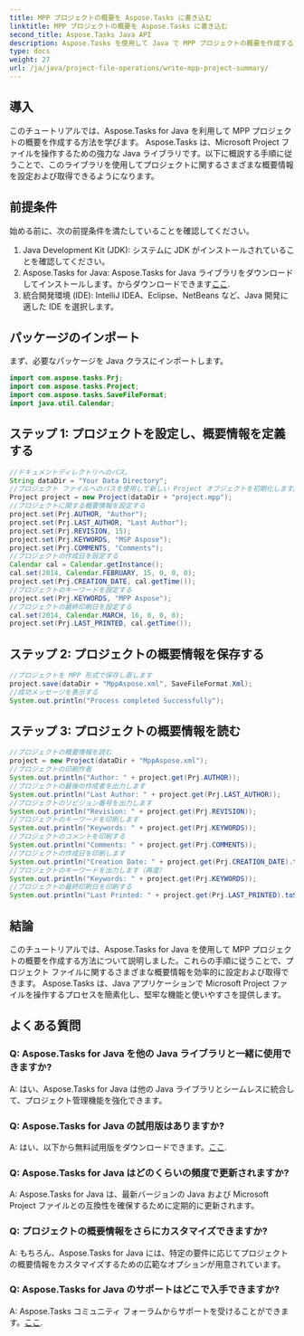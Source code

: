 ```yaml
---
title: MPP プロジェクトの概要を Aspose.Tasks に書き込む
linktitle: MPP プロジェクトの概要を Aspose.Tasks に書き込む
second_title: Aspose.Tasks Java API
description: Aspose.Tasks を使用して Java で MPP プロジェクトの概要を作成する方法を学びます。プロジェクト情報を簡単に設定および取得できます。
type: docs
weight: 27
url: /ja/java/project-file-operations/write-mpp-project-summary/
---
```

## 導入
このチュートリアルでは、Aspose.Tasks for Java を利用して MPP プロジェクトの概要を作成する方法を学びます。 Aspose.Tasks は、Microsoft Project ファイルを操作するための強力な Java ライブラリです。以下に概説する手順に従うことで、このライブラリを使用してプロジェクトに関するさまざまな概要情報を設定および取得できるようになります。
## 前提条件
始める前に、次の前提条件を満たしていることを確認してください。
1. Java Development Kit (JDK): システムに JDK がインストールされていることを確認してください。
2.  Aspose.Tasks for Java: Aspose.Tasks for Java ライブラリをダウンロードしてインストールします。からダウンロードできます[ここ](https://releases.aspose.com/tasks/java/).
3. 統合開発環境 (IDE): IntelliJ IDEA、Eclipse、NetBeans など、Java 開発に適した IDE を選択します。

## パッケージのインポート
まず、必要なパッケージを Java クラスにインポートします。
```java
import com.aspose.tasks.Prj;
import com.aspose.tasks.Project;
import com.aspose.tasks.SaveFileFormat;
import java.util.Calendar;
```
## ステップ 1: プロジェクトを設定し、概要情報を定義する
```java
//ドキュメントディレクトリへのパス。
String dataDir = "Your Data Directory";
//プロジェクト ファイルへのパスを使用して新しい Project オブジェクトを初期化します。
Project project = new Project(dataDir + "project.mpp");
//プロジェクトに関する概要情報を設定する
project.set(Prj.AUTHOR, "Author");
project.set(Prj.LAST_AUTHOR, "Last Author");
project.set(Prj.REVISION, 15);
project.set(Prj.KEYWORDS, "MSP Aspose");
project.set(Prj.COMMENTS, "Comments");
//プロジェクトの作成日を設定する
Calendar cal = Calendar.getInstance();
cal.set(2014, Calendar.FEBRUARY, 15, 0, 0, 0);
project.set(Prj.CREATION_DATE, cal.getTime());
//プロジェクトのキーワードを設定する
project.set(Prj.KEYWORDS, "MPP Aspose");
//プロジェクトの最終印刷日を設定する
cal.set(2014, Calendar.MARCH, 16, 0, 0, 0);
project.set(Prj.LAST_PRINTED, cal.getTime());
```
## ステップ 2: プロジェクトの概要情報を保存する
```java
//プロジェクトを MPP 形式で保存し直します
project.save(dataDir + "MppAspose.xml", SaveFileFormat.Xml);
//成功メッセージを表示する
System.out.println("Process completed Successfully");
```
## ステップ 3: プロジェクトの概要情報を読む
```java
//プロジェクトの概要情報を読む
project = new Project(dataDir + "MppAspose.xml");
//プロジェクトの印刷作者
System.out.println("Author: " + project.get(Prj.AUTHOR));
//プロジェクトの最後の作成者を出力します
System.out.println("Last Author: " + project.get(Prj.LAST_AUTHOR));
//プロジェクトのリビジョン番号を出力します
System.out.println("Revision: " + project.get(Prj.REVISION));
//プロジェクトのキーワードを印刷します
System.out.println("Keywords: " + project.get(Prj.KEYWORDS));
//プロジェクトのコメントを印刷する
System.out.println("Comments: " + project.get(Prj.COMMENTS));
//プロジェクトの作成日を印刷します
System.out.println("Creation Date: " + project.get(Prj.CREATION_DATE).toString());
//プロジェクトのキーワードを出力します（再度）
System.out.println("Keywords: " + project.get(Prj.KEYWORDS));
//プロジェクトの最終印刷日を印刷する
System.out.println("Last Printed: " + project.get(Prj.LAST_PRINTED).toString());
```

## 結論
このチュートリアルでは、Aspose.Tasks for Java を使用して MPP プロジェクトの概要を作成する方法について説明しました。これらの手順に従うことで、プロジェクト ファイルに関するさまざまな概要情報を効率的に設定および取得できます。 Aspose.Tasks は、Java アプリケーションで Microsoft Project ファイルを操作するプロセスを簡素化し、堅牢な機能と使いやすさを提供します。
## よくある質問
### Q: Aspose.Tasks for Java を他の Java ライブラリと一緒に使用できますか?
A: はい、Aspose.Tasks for Java は他の Java ライブラリとシームレスに統合して、プロジェクト管理機能を強化できます。
### Q: Aspose.Tasks for Java の試用版はありますか?
 A: はい、以下から無料試用版をダウンロードできます。[ここ](https://releases.aspose.com/).
### Q: Aspose.Tasks for Java はどのくらいの頻度で更新されますか?
A: Aspose.Tasks for Java は、最新バージョンの Java および Microsoft Project ファイルとの互換性を確保するために定期的に更新されます。
### Q: プロジェクトの概要情報をさらにカスタマイズできますか?
A: もちろん、Aspose.Tasks for Java には、特定の要件に応じてプロジェクトの概要情報をカスタマイズするための広範なオプションが用意されています。
### Q: Aspose.Tasks for Java のサポートはどこで入手できますか?
A: Aspose.Tasks コミュニティ フォーラムからサポートを受けることができます。[ここ](https://forum.aspose.com/c/tasks/15).